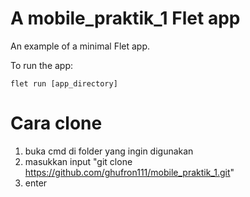 # A mobile_praktik_1 Flet app

An example of a minimal Flet app.

To run the app:

```
flet run [app_directory]
```

# Cara clone
1. buka cmd di folder yang ingin digunakan
2. masukkan input "git clone https://github.com/ghufron111/mobile_praktik_1.git"
3. enter
